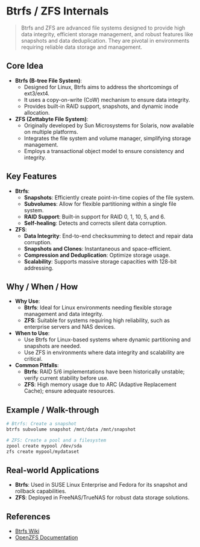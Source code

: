 # Btrfs / ZFS Internals

> Btrfs and ZFS are advanced file systems designed to provide high data integrity, efficient storage management, and robust features like snapshots and data deduplication. They are pivotal in environments requiring reliable data storage and management.

## Core Idea
- **Btrfs (B-tree File System)**:
  - Designed for Linux, Btrfs aims to address the shortcomings of ext3/ext4.
  - It uses a copy-on-write (CoW) mechanism to ensure data integrity.
  - Provides built-in RAID support, snapshots, and dynamic inode allocation.
- **ZFS (Zettabyte File System)**:
  - Originally developed by Sun Microsystems for Solaris, now available on multiple platforms.
  - Integrates the file system and volume manager, simplifying storage management.
  - Employs a transactional object model to ensure consistency and integrity.

## Key Features
- **Btrfs**:
  - **Snapshots**: Efficiently create point-in-time copies of the file system.
  - **Subvolumes**: Allow for flexible partitioning within a single file system.
  - **RAID Support**: Built-in support for RAID 0, 1, 10, 5, and 6.
  - **Self-healing**: Detects and corrects silent data corruption.
- **ZFS**:
  - **Data Integrity**: End-to-end checksumming to detect and repair data corruption.
  - **Snapshots and Clones**: Instantaneous and space-efficient.
  - **Compression and Deduplication**: Optimize storage usage.
  - **Scalability**: Supports massive storage capacities with 128-bit addressing.

## Why / When / How
- **Why Use**:
  - **Btrfs**: Ideal for Linux environments needing flexible storage management and data integrity.
  - **ZFS**: Suitable for systems requiring high reliability, such as enterprise servers and NAS devices.
- **When to Use**:
  - Use Btrfs for Linux-based systems where dynamic partitioning and snapshots are needed.
  - Use ZFS in environments where data integrity and scalability are critical.
- **Common Pitfalls**:
  - **Btrfs**: RAID 5/6 implementations have been historically unstable; verify current stability before use.
  - **ZFS**: High memory usage due to ARC (Adaptive Replacement Cache); ensure adequate resources.

## Example / Walk-through
```bash
# Btrfs: Create a snapshot
btrfs subvolume snapshot /mnt/data /mnt/snapshot

# ZFS: Create a pool and a filesystem
zpool create mypool /dev/sda
zfs create mypool/mydataset
```

## Real-world Applications
- **Btrfs**: Used in SUSE Linux Enterprise and Fedora for its snapshot and rollback capabilities.
- **ZFS**: Deployed in FreeNAS/TrueNAS for robust data storage solutions.

## References
- [Btrfs Wiki](https://btrfs.wiki.kernel.org/index.php/Main_Page)
- [OpenZFS Documentation](https://openzfs.org/wiki/Main_Page)